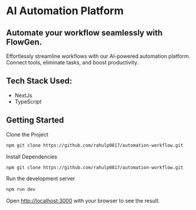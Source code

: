 # AI Automation Platform


## Automate your workflow seamlessly with FlowGen.
Effortlessly streamline workflows with our AI-powered automation platform. Connect tools, eliminate tasks, and boost productivity.

## Tech Stack Used:

- NextJs
- TypeScript

## Getting Started

Clone the Project

```bash
npm git clone https://github.com/rahulp0817/automation-workflow.git
```

Install Dependencies

```bash
npm git clone https://github.com/rahulp0817/automation-workflow.git

```

Run the development server

```bash
npm run dev
```

Open [http://localhost:3000](http://localhost:3000) with your browser to see the result.

